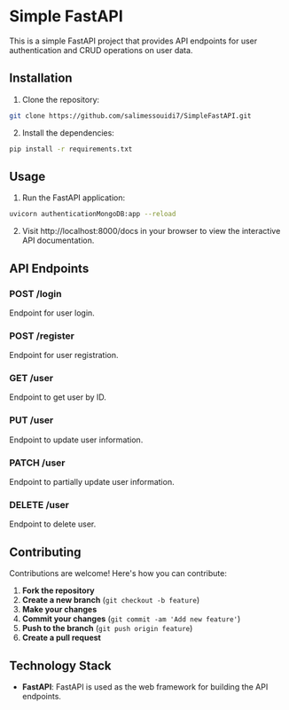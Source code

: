 # Simple FastAPI

This is a simple FastAPI project that provides API endpoints for user authentication and CRUD operations on user data.

## Installation

1. Clone the repository:

```bash
git clone https://github.com/salimessouidi7/SimpleFastAPI.git
```
2. Install the dependencies:

```bash
pip install -r requirements.txt
```
## Usage

1. Run the FastAPI application:

```bash
uvicorn authenticationMongoDB:app --reload
```
2. Visit http://localhost:8000/docs in your browser to view the interactive API documentation.

## API Endpoints

### POST /login
Endpoint for user login.

### POST /register
Endpoint for user registration.

### GET /user
Endpoint to get user by ID.

### PUT /user
Endpoint to update user information.

### PATCH /user
Endpoint to partially update user information.

### DELETE /user
Endpoint to delete user.

## Contributing

Contributions are welcome! Here's how you can contribute:

1. **Fork the repository**
2. **Create a new branch** (`git checkout -b feature`)
3. **Make your changes**
4. **Commit your changes** (`git commit -am 'Add new feature'`)
5. **Push to the branch** (`git push origin feature`)
6. **Create a pull request**

## Technology Stack

- **FastAPI**: FastAPI is used as the web framework for building the API endpoints.

